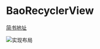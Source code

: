 # BaoRecyclerView
[简书地址](https://www.jianshu.com/p/c1090314efbf)

![实现布局](https://upload-images.jianshu.io/upload_images/1627327-646d79064e8b488c.jpg?imageMogr2/auto-orient/strip%7CimageView2/2/w/434/format/webp)
